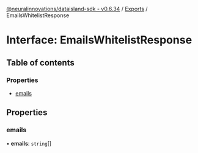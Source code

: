 [@neuralinnovations/dataisland-sdk - v0.6.34](../../README.md) / [Exports](../modules.md) / EmailsWhitelistResponse

# Interface: EmailsWhitelistResponse

## Table of contents

### Properties

- [emails](EmailsWhitelistResponse.md#emails)

## Properties

### emails

• **emails**: `string`[]
